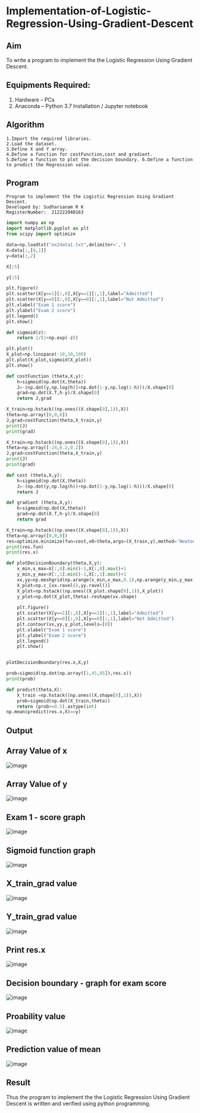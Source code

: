 # Implementation-of-Logistic-Regression-Using-Gradient-Descent

## Aim
To write a program to implement the the Logistic Regression Using Gradient Descent.

## Equipments Required:
1. Hardware – PCs
2. Anaconda – Python 3.7 Installation / Jupyter notebook

## Algorithm
```
1.Import the required libraries.
2.Load the dataset.
3.Define X and Y array.
4.Define a function for costFunction,cost and gradient.
5.Define a function to plot the decision boundary. 6.Define a function to predict the Regression value.
```

## Program

```
Program to implement the the Logistic Regression Using Gradient Descent.
Developed by: Sudharsanam R K
RegisterNumber:  212222040163
```

```python
import numpy as np
import matplotlib.pyplot as plt
from scipy import optimize

data=np.loadtxt("ex2data1.txt",delimiter=',')
X=data[:,[0,1]]
y=data[:,2]

X[:5]

y[:5]

plt.figure()
plt.scatter(X[y==1][:,0],X[y==1][:,1],label="Admitted")
plt.scatter(X[y==0][:,0],X[y==0][:,1],label="Not Admitted")
plt.xlabel("Exam 1 score")
plt.ylabel("Exam 2 score")
plt.legend()
plt.show()

def sigmoid(z):
    return 1/(1+np.exp(-z))

plt.plot()
X_plot=np.linspace(-10,10,100)
plt.plot(X_plot,sigmoid(X_plot))
plt.show()

def costFunction (theta,X,y):
    h=sigmoid(np.dot(X,theta))
    J=-(np.dot(y,np.log(h))+np.dot(1-y,np.log(1-h)))/X.shape[0]
    grad=np.dot(X.T,h-y)/X.shape[0]
    return J,grad

X_train=np.hstack((np.ones((X.shape[0],1)),X))
theta=np.array([0,0,0])
J,grad=costFunction(theta,X_train,y)
print(J)
print(grad)

X_train=np.hstack((np.ones((X.shape[0],1)),X))
theta=np.array([-24,0.2,0.2])
J,grad=costFunction(theta,X_train,y)
print(J)
print(grad)

def cost (theta,X,y):
    h=sigmoid(np.dot(X,theta))
    J=-(np.dot(y,np.log(h))+np.dot(1-y,np.log(1-h)))/X.shape[0]
    return J

def gradient (theta,X,y):
    h=sigmoid(np.dot(X,theta))
    grad=np.dot(X.T,h-y)/X.shape[0]
    return grad

X_train=np.hstack((np.ones((X.shape[0],1)),X))
theta=np.array([0,0,0])
res=optimize.minimize(fun=cost,x0=theta,args=(X_train,y),method='Newton-CG',jac=gradient)
print(res.fun)
print(res.x)

def plotDecisionBoundary(theta,X,y):
    x_min,x_max=X[:,0].min()-1,X[:,0].max()+1
    y_min,y_max=X[:,1].min()-1,X[:,1].max()+1
    xx,yy=np.meshgrid(np.arange(x_min,x_max,0.1),np.arange(y_min,y_max,0.1))
    X_plot=np.c_[xx.ravel(),yy.ravel()]
    X_plot=np.hstack((np.ones((X_plot.shape[0],1)),X_plot))
    y_plot=np.dot(X_plot,theta).reshape(xx.shape)
    
    plt.figure()
    plt.scatter(X[y==1][:,0],X[y==1][:,1],label="Admitted")
    plt.scatter(X[y==0][:,0],X[y==0][:,1],label="Not Admitted")
    plt.contour(xx,yy,y_plot,levels=[0])
    plt.xlabel("Exam 1 score")
    plt.ylabel("Exam 2 score")
    plt.legend()
    plt.show()


plotDecisionBoundary(res.x,X,y)

prob=sigmoid(np.dot(np.array([1,45,85]),res.x))
print(prob)

def predict(theta,X):
    X_train =np.hstack((np.ones((X.shape[0],1)),X))
    prob=sigmoid(np.dot(X_train,theta))
    return (prob>=0.5).astype(int)
np.mean(predict(res.x,X)==y)
```
## Output
## Array Value of x
![image](https://github.com/SudharsanamRK/-Implementation-of-Logistic-Regression-Using-Gradient-Descent/assets/115523484/ee04b5ba-b062-4370-84ab-6d795bb72f34)

## Array Value of y
![image](https://github.com/SudharsanamRK/-Implementation-of-Logistic-Regression-Using-Gradient-Descent/assets/115523484/03c79e5a-ac27-4f1c-8eed-90954c7eb53d)


## Exam 1 - score graph
![image](https://github.com/SudharsanamRK/-Implementation-of-Logistic-Regression-Using-Gradient-Descent/assets/115523484/ede9536f-2986-490b-b099-480a60ed65cf)

## Sigmoid function graph
![image](https://github.com/SudharsanamRK/-Implementation-of-Logistic-Regression-Using-Gradient-Descent/assets/115523484/6b747680-4bb6-430b-bcd4-869494fb4452)

## X_train_grad value
![image](https://github.com/SudharsanamRK/-Implementation-of-Logistic-Regression-Using-Gradient-Descent/assets/115523484/c85fe4d7-5a75-49e5-8aad-e2c58a496433)

## Y_train_grad value
![image](https://github.com/SudharsanamRK/-Implementation-of-Logistic-Regression-Using-Gradient-Descent/assets/115523484/03796c00-1e70-4bcb-8cdd-620f49bd96e0)

## Print res.x
![image](https://github.com/SudharsanamRK/-Implementation-of-Logistic-Regression-Using-Gradient-Descent/assets/115523484/73637029-6232-4b4f-8977-917820af263b)


## Decision boundary - graph for exam score
![image](https://github.com/SudharsanamRK/-Implementation-of-Logistic-Regression-Using-Gradient-Descent/assets/115523484/ac0481dc-c588-49bb-b47d-64dee3815ae2)

## Proability value
![image](https://github.com/SudharsanamRK/-Implementation-of-Logistic-Regression-Using-Gradient-Descent/assets/115523484/e3b4c950-00a7-4910-96c3-6fef8e82f9ca)

## Prediction value of mean
![image](https://github.com/SudharsanamRK/-Implementation-of-Logistic-Regression-Using-Gradient-Descent/assets/115523484/764dafd0-318c-486c-befa-a7b09485e7fc)


## Result
Thus the program to implement the the Logistic Regression Using Gradient Descent is written and verified using python programming.

